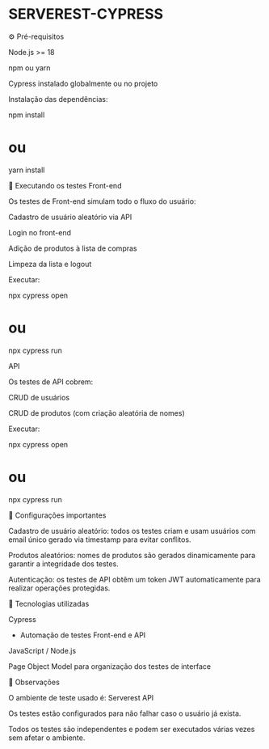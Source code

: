 # SERVEREST-CYPRESS

⚙️ Pré-requisitos

Node.js >= 18

npm ou yarn

Cypress instalado globalmente ou no projeto

Instalação das dependências:

npm install
# ou
yarn install

🚀 Executando os testes
Front-end

Os testes de Front-end simulam todo o fluxo do usuário:

Cadastro de usuário aleatório via API

Login no front-end

Adição de produtos à lista de compras

Limpeza da lista e logout

Executar:

npx cypress open
# ou
npx cypress run 

API

Os testes de API cobrem:

CRUD de usuários

CRUD de produtos (com criação aleatória de nomes)

Executar:

npx cypress open
# ou
npx cypress run 

🔧 Configurações importantes

Cadastro de usuário aleatório: todos os testes criam e usam usuários com email único gerado via timestamp para evitar conflitos.

Produtos aleatórios: nomes de produtos são gerados dinamicamente para garantir a integridade dos testes.

Autenticação: os testes de API obtêm um token JWT automaticamente para realizar operações protegidas.

🧪 Tecnologias utilizadas

Cypress
 - Automação de testes Front-end e API

JavaScript / Node.js

Page Object Model para organização dos testes de interface

📌 Observações

O ambiente de teste usado é: Serverest API

Os testes estão configurados para não falhar caso o usuário já exista.

Todos os testes são independentes e podem ser executados várias vezes sem afetar o ambiente.
